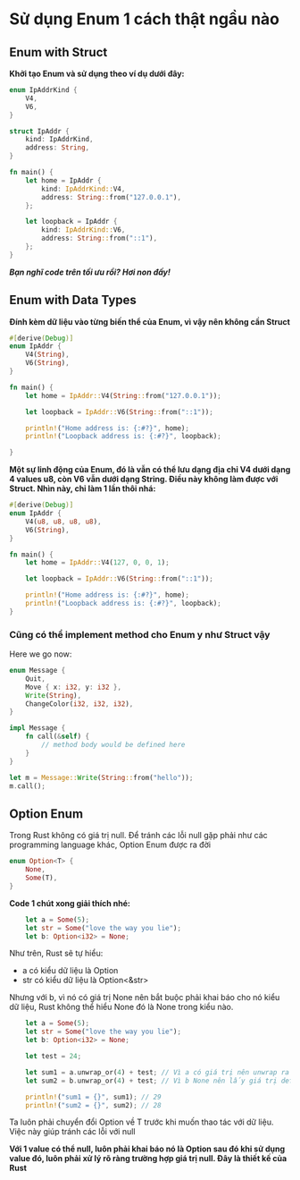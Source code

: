 # Sử dụng Enum 1 cách thật ngầu nào
## Enum with Struct
**Khởi tạo Enum và sử dụng theo ví dụ dưới đây:**
```rust
enum IpAddrKind {
    V4,
    V6,
}

struct IpAddr {
    kind: IpAddrKind,
    address: String,
}

fn main() {
    let home = IpAddr {
        kind: IpAddrKind::V4,
        address: String::from("127.0.0.1"),
    };

    let loopback = IpAddr {
        kind: IpAddrKind::V6,
        address: String::from("::1"),
    };
}
```
***Bạn nghĩ code trên tối ưu rồi? Hơi non đấy!***

## Enum with Data Types
**Đính kèm dữ liệu vào từng biến thể của Enum, vì vậy nên không cần Struct**
```rust
#[derive(Debug)]
enum IpAddr {
    V4(String),
    V6(String),
}

fn main() {
    let home = IpAddr::V4(String::from("127.0.0.1"));

    let loopback = IpAddr::V6(String::from("::1"));

    println!("Home address is: {:#?}", home);
    println!("Loopback address is: {:#?}", loopback);

}
```

**Một sự linh động của Enum, đó là vẫn có thể lưu dạng địa chỉ V4 dưới dạng 4 values u8, còn V6 vẫn dưới dạng String. Điều này không làm được với Struct. Nhìn này, chỉ làm 1 lần thôi nhá:**

```rust
#[derive(Debug)]
enum IpAddr {
    V4(u8, u8, u8, u8),
    V6(String),
}

fn main() {
    let home = IpAddr::V4(127, 0, 0, 1);

    let loopback = IpAddr::V6(String::from("::1"));

    println!("Home address is: {:#?}", home);
    println!("Loopback address is: {:#?}", loopback);
}
```

### Cũng có thể implement method cho Enum y như Struct vậy
Here we go now:
```rust
enum Message {
    Quit,
    Move { x: i32, y: i32 },
    Write(String),
    ChangeColor(i32, i32, i32),
}

impl Message {
    fn call(&self) {
        // method body would be defined here
    }
}

let m = Message::Write(String::from("hello"));
m.call();
```

## Option Enum
Trong Rust không có giá trị null. Để tránh các lỗi null gặp phải như các programming language khác, Option Enum được ra đời

```rust
enum Option<T> {
    None,
    Some(T),
}
```

**Code 1 chút xong giải thích nhé:**
```rust
    let a = Some(5);
    let str = Some("love the way you lie");
    let b: Option<i32> = None;
```

Như trên, Rust sẽ tự hiểu:
- a có kiểu dữ liệu là Option<i32>
- str có kiểu dữ liệu là Option<&str>

Nhưng với b, vì nó có giá trị None nên bắt buộc phải khai báo cho nó kiểu dữ liệu, Rust không thể hiểu None đó là None trong kiểu nào.

```rust
    let a = Some(5);
    let str = Some("love the way you lie");
    let b: Option<i32> = None;

    let test = 24;

    let sum1 = a.unwrap_or(4) + test; // Vì a có giá trị nên unwrap ra được 5
    let sum2 = b.unwrap_or(4) + test; // Vì b None nên lấy giá trị default là 4

    println!("sum1 = {}", sum1); // 29 
    println!("sum2 = {}", sum2); // 28
```

Ta luôn phải chuyển đổi Option<T> về T trước khi muốn thao tác với dữ liệu. Việc này giúp tránh các lỗi với null

**Với 1 value có thể null, luôn phải khai báo nó là Option<T> sau đó khi sử dụng value đó, luôn phải xử lý rõ ràng trường hợp giá trị null. Đây là thiết kế của Rust**
